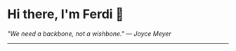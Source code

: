 <h1>Hi there, I'm Ferdi 👋</h1>

<p><em>
  "We need a backbone, not a wishbone." — Joyce Meyer
</em></p>

---
